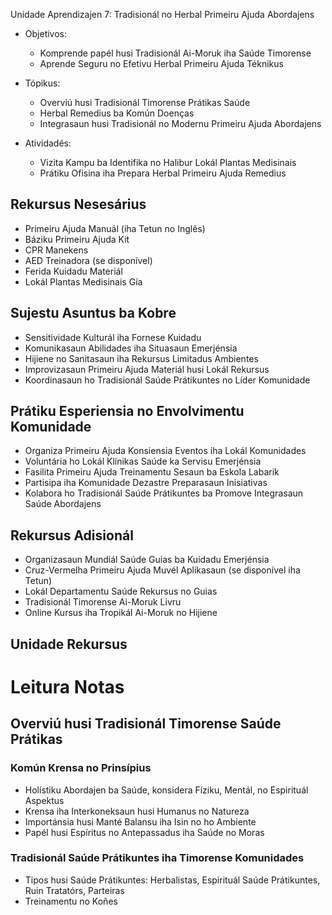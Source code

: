Unidade Aprendizajen 7: Tradisionál no Herbal Primeiru Ajuda Abordajens

- Objetivos:
  * Komprende papél husi Tradisionál Ai-Moruk iha Saúde Timorense
  * Aprende Seguru no Efetivu Herbal Primeiru Ajuda Téknikus

- Tópikus:
  * Overviú husi Tradisionál Timorense Prátikas Saúde
  * Herbal Remedius ba Komún Doenças
  * Integrasaun husi Tradisionál no Modernu Primeiru Ajuda Abordajens

- Atividadés:
  * Vizita Kampu ba Identifika no Halibur Lokál Plantas Medisinais
  * Prátiku Ofisina iha Prepara Herbal Primeiru Ajuda Remedius

## Rekursus Nesesárius
- Primeiru Ajuda Manuál (iha Tetun no Inglês)
- Báziku Primeiru Ajuda Kit
- CPR Manekens
- AED Treinadora (se disponível)
- Ferida Kuidadu Materiál
- Lokál Plantas Medisinais Gía

## Sujestu Asuntus ba Kobre
- Sensitividade Kulturál iha Fornese Kuidadu
- Komunikasaun Abilidades iha Situasaun Emerjénsia
- Hijiene no Sanitasaun iha Rekursus Limitadus Ambientes
- Improvizasaun Primeiru Ajuda Materiál husi Lokál Rekursus
- Koordinasaun ho Tradisionál Saúde Prátikuntes no Líder Komunidade

## Prátiku Esperiensia no Envolvimentu Komunidade
- Organiza Primeiru Ajuda Konsiensia Eventos iha Lokál Komunidades
- Voluntária ho Lokál Klínikas Saúde ka Servisu Emerjénsia
- Fasilita Primeiru Ajuda Treinamentu Sesaun ba Eskola Labarik
- Partisipa iha Komunidade Dezastre Preparasaun Inisiativas
- Kolabora ho Tradisionál Saúde Prátikuntes ba Promove Integrasaun Saúde Abordajens

## Rekursus Adisionál
- Organizasaun Mundiál Saúde Guias ba Kuidadu Emerjénsia
- Cruz-Vermelha Primeiru Ajuda Muvél Aplikasaun (se disponível iha Tetun)
- Lokál Departamentu Saúde Rekursus no Guias
- Tradisionál Timorense Ai-Moruk Livru
- Online Kursus iha Tropikál Ai-Moruk no Hijiene

## Unidade Rekursus

# Leitura Notas

## Overviú husi Tradisionál Timorense Saúde Prátikas

### Komún Krensa no Prinsípius
- Holístiku Abordajen ba Saúde, konsidera Fíziku, Mentál, no Espirituál Aspektus
- Krensa iha Interkoneksaun husi Humanus no Natureza
- Importánsia husi Manté Balansu iha Isin no ho Ambiente
- Papél husi Espíritus no Antepassadus iha Saúde no Moras

### Tradisionál Saúde Prátikuntes iha Timorense Komunidades
- Tipos husi Saúde Prátikuntes: Herbalistas, Espirituál Saúde Prátikuntes, Ruin Tratatórs, Parteiras
- Treinamentu no Koñes